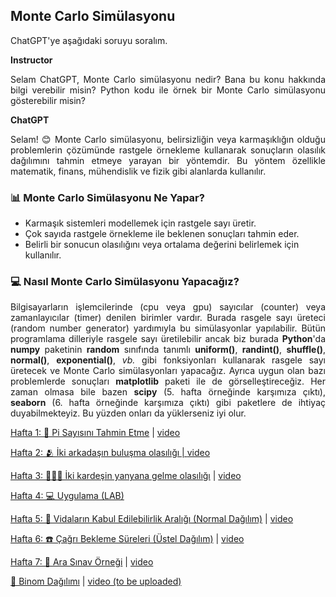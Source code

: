 <h2>Monte Carlo Simülasyonu</h2>

<p align="justify">ChatGPT'ye aşağıdaki soruyu soralım.</p>

<b>Instructor</b>

<p align="justify">Selam ChatGPT, Monte Carlo simülasyonu nedir? 
    Bana bu konu hakkında bilgi verebilir misin? Python kodu ile 
    örnek bir Monte Carlo simülasyonu gösterebilir misin?</p>

<b>ChatGPT</b>

<p align="justify">Selam! 😊 Monte Carlo simülasyonu, belirsizliğin 
veya karmaşıklığın olduğu problemlerin çözümünde rastgele örnekleme 
kullanarak sonuçların olasılık dağılımını tahmin etmeye yarayan bir 
yöntemdir. Bu yöntem özellikle matematik, finans, mühendislik ve 
fizik gibi alanlarda kullanılır.</p>

<h3>📊 Monte Carlo Simülasyonu Ne Yapar?</h3>
<ul>
    <li>Karmaşık sistemleri modellemek için rastgele sayı üretir.</li>
    <li>Çok sayıda rastgele örnekleme ile beklenen sonuçları tahmin eder.</li>
    <li>Belirli bir sonucun olasılığını veya ortalama değerini belirlemek için kullanılır.</li>
</ul>

<h3>💻 Nasıl Monte Carlo Simülasyonu Yapacağız?</h3>
<p align="justify">Bilgisayarların işlemcilerinde (cpu veya gpu) sayıcılar (counter) veya zamanlayıcılar (timer) denilen birimler vardır. Burada rasgele sayı üreteci (random number generator) yardımıyla bu simülasyonlar yapılabilir. Bütün programlama dilleriyle rasgele sayı üretilebilir ancak biz burada <b>Python</b>'da <b>numpy</b> paketinin <b>random</b> sınıfında tanımlı <b>uniform()</b>, <b>randint()</b>, <b>shuffle()</b>, <b>normal()</b>, <b>exponential()</b>, <i>vb.</i> gibi fonksiyonları kullanarak rasgele sayı üretecek ve Monte Carlo simülasyonları yapacağız. Ayrıca uygun olan bazı problemlerde sonuçları <b>matplotlib</b> paketi ile de görselleştireceğiz. Her zaman olmasa bile bazen <b>scipy</b> (5. hafta örneğinde karşımıza çıktı), <b>seaborn</b> (6. hafta örneğinde karşımıza çıktı) gibi paketlere de ihtiyaç duyabilmekteyiz. Bu yüzden onları da yüklerseniz iyi olur.</p>

<p align="justify"><a href="https://github.com/mtahakoroglu/monte-carlo-simulation/tree/main/week-01">Hafta 1: 📝 Pi Sayısını Tahmin Etme</a> | <a href="https://www.youtube.com/watch?v=uY9mXSJkxpw&list=PLMoe16OQDeeBlOr_C8cCvN_UV7irHupO0&index=2">video</a></p>
<p align="justify"><a href="https://github.com/mtahakoroglu/monte-carlo-simulation/tree/main/week-02">Hafta 2: 🫂 İki arkadaşın buluşma olasılığı | <a href="https://www.youtube.com/watch?v=8aBywUP7tTM&list=PLMoe16OQDeeBlOr_C8cCvN_UV7irHupO0&index=2">video</a></p>
<p align="justify"><a href="https://github.com/mtahakoroglu/monte-carlo-simulation/tree/main/week-03">Hafta 3: 🧑‍🤝‍🧑 İki kardeşin yanyana gelme olasılığı</a> | <a href="https://www.youtube.com/watch?v=UgJL_WuztS4">video</a></p>
<p align="justify"><a href="https://github.com/mtahakoroglu/monte-carlo-simulation/tree/main/week-04">Hafta 4: 💻 Uygulama (LAB)</a></p>
<p align="justify"><a href="https://github.com/mtahakoroglu/monte-carlo-simulation/tree/main/week-05">Hafta 5: 🔩 Vidaların Kabul Edilebilirlik Aralığı (Normal Dağılım)</a> | <a href="https://www.youtube.com/watch?v=qygabAtODsY">video</a></p>
<p align="justify"><a href="https://github.com/mtahakoroglu/monte-carlo-simulation/tree/main/week-06">Hafta 6: ☎️ Çağrı Bekleme Süreleri (Üstel Dağılım)</a> | <a href="https://www.youtube.com/watch?v=-0Tr9FeRFF8">video</a></p>
<p align="justify"><a href="https://github.com/mtahakoroglu/monte-carlo-simulation/tree/main/week-07">Hafta 7: 📝 Ara Sınav Örneği</a> | <a href="https://www.youtube.com/watch?v=-0Tr9FeRFF8">video</a></p>
<p align="justify"><a href="https://github.com/mtahakoroglu/monte-carlo-simulation/tree/main/binom dağılımı">📐 Binom Dağılımı</a> | <a href="https://www.youtube.com">video (to be uploaded)</a></p>